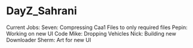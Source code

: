 DayZ_Sahrani
===================

Current Jobs:
Seven:	Compressing Caa1 Files to only required files
Pepin:	Working on new UI Code
Mike:	Dropping Vehicles
Nick:	Building new Downloader
Sherm:	Art for new UI